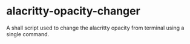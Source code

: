 # alacritty-opacity-changer
A shall script used to change the alacritty opacity from terminal using a single command. 

